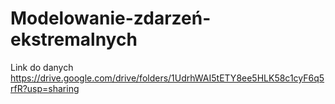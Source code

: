 # Modelowanie-zdarzeń-ekstremalnych

Link do danych
https://drive.google.com/drive/folders/1UdrhWAI5tETY8ee5HLK58c1cyF6q5rfR?usp=sharing
